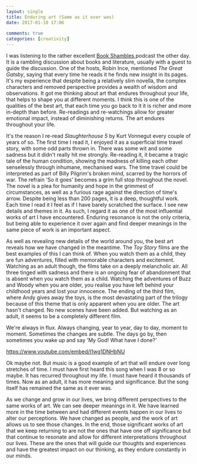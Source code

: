 ```yaml
---  
layout: single  
title: Enduring art (Same as it ever was)  
date: 2017-01-10 17:06  
  
comments: true  
categories: [creativity]  
---  
```

I was listening to the rather excellent <a href="http://cosmicgenome.com/shambles/">Book Shambles </a>podcast the other day. It is a rambling discussion about books and literature, usually with a guest to guide the discussion. One of the hosts, Robin Ince, mentioned *The Great Gatsby*, saying that every time he reads it he finds new insight in its pages. It's my experience that despite being a relatively slim novella, the complex characters and removed perspective provides a wealth of wisdom and observations. It got me thinking about art that endures throughout your life, that helps to shape you at different moments. I think this is one of the qualities of the best art, that each time you go back to it it is richer and more in-depth than before. Re-readings and re-watchings allow for greater emotional impact, instead of diminishing returns. The art endures throughout your life.  
<!--more-->  

It's the reason I re-read *Slaughterhouse 5* by Kurt Vonnegut every couple of years of so. The first time I read it, I enjoyed it as a superficial time travel story, with some odd parts thrown in. There was some wit and some sadness but it didn't really hit me strongly. Re-reading it, it became a tragic tale of the human condition, showing the madness of killing each other senselessly through inhumane, mechanised wars. The time travel could be interpreted as part of Billy Pilgrim's broken mind, scarred by the horrors of war. The refrain 'So it goes' becomes a grim full stop throughout the novel. The novel is a plea for humanity and hope in the grimmest of circumstances, as well as a furious rage against the direction of time's arrow. Despite being less than 200 pages, it is a deep, thoughtful work. Each time I read it I feel as if I have barely scratched the surface. I see new details and themes in it. As such, I regard it as one of the most influential works of art I have encountered. Enduring resonance is not the only criteria, but being able to experience it over again and find deeper meanings in the same piece of work is an important aspect.  

As well as revealing new details of the world around you, the best art reveals how we have changed in the meantime. The *Toy Story* films are the best examples of this I can think of. When you watch them as a child, they are fun adventures, filled with memorable characters and excitement. Watching as an adult though, the films take on a deeply melancholic air. All three tinged with sadness and there is an ongoing fear of abandonment that is absent when you watch them as a child. Watching the adventures of Buzz and Woody when you are older, you realise you have left behind your childhood years and lost your innocence. The ending of the third film, where Andy gives away the toys, is the most devastating part of the trilogy because of this theme that is only apparent when you are older. The art hasn't changed. No new scenes have been added. But watching as an adult, it seems to be a completely different film.  

We're always in flux. Always changing, year to year, day to day, moment to moment. Sometimes the changes are subtle. The days go by, then sometimes you wake up and say 'My God! What have I done?'  

https://www.youtube.com/embed/I1wg1DNHbNU 

Ok maybe not. But music is a good example of art that will endure over long stretches of time.  I must have first heard this song when I was 8 or so maybe. It has recurred throughout my life. I must have heard it thousands of times. Now as an adult, it has more meaning and significance. But the song itself has remained the same as it ever was.  

As we change and grow in our lives, we bring different perspectives to the same works of art. We can see deeper meanings in it. We have learned more in the time between and had different events happen in our lives to alter our perceptions. We have changed as people, and the work of art allows us to see those changes. In the end, those significant works of art that we keep returning to are not the ones that have one off significance but that continue to resonate and allow for different interpretations throughout our lives. These are the ones that will guide our thoughts and experiences and have the greatest impact on our thinking, as they endure constantly in our minds.  
